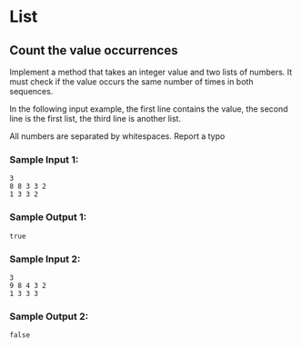 # List
## Count the value occurrences 

Implement a method that takes an integer value and two lists of numbers. It must check if the value occurs the same number of times in both sequences.

In the following input example, the first line contains the value, the second line is the first list, the third line is another list.

All numbers are separated by whitespaces.
Report a typo

### Sample Input 1:
```
3
8 8 3 3 2
1 3 3 2
```
### Sample Output 1:
```
true
```
### Sample Input 2:
```
3
9 8 4 3 2
1 3 3 3
```
### Sample Output 2:
```
false
```
